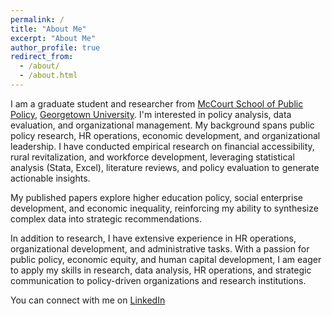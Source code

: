 ```yaml
---
permalink: /
title: "About Me"
excerpt: "About Me"
author_profile: true
redirect_from: 
  - /about/
  - /about.html
---
```


I am a graduate student and researcher from [McCourt School of Public Policy](https://mccourt.georgetown.edu/), [Georgetown University](https://www.georgetown.edu/). I'm interested in policy analysis, data evaluation, and organizational management. My background spans public policy research, HR operations, economic development, and organizational leadership. I have conducted empirical research on financial accessibility, rural revitalization, and workforce development, leveraging statistical analysis (Stata, Excel), literature reviews, and policy evaluation to generate actionable insights. 

My published papers explore higher education policy, social enterprise development, and economic inequality, reinforcing my ability to synthesize complex data into strategic recommendations.

In addition to research, I have extensive experience in HR operations, organizational development, and administrative tasks. With a passion for public policy, economic equity, and human capital development, I am eager to apply my skills in research, data analysis, HR operations, and strategic communication to policy-driven organizations and research institutions.

You can connect with me on [LinkedIn](www.linkedin.com/in/seroviahan)
